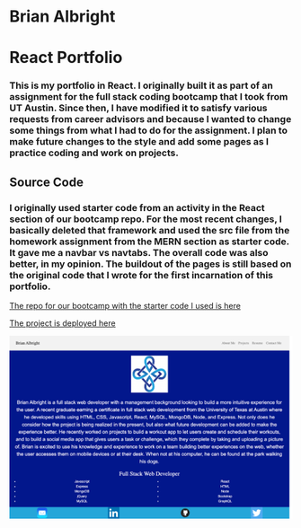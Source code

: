 # Brian Albright
# React Portfolio

### This is my portfolio in React. I originally built it as part of an assignment for the full stack coding bootcamp that I took from UT Austin. Since then, I have modified it to satisfy various requests from career advisors and because I wanted to change some things from what I had to do for the assignment. I plan to make future changes to the style and add some pages as I practice coding and work on projects. 

## Source Code

### I originally used starter code from an activity in the React section of our bootcamp repo. For the most recent changes, I basically deleted that framework and used the src file from the homework assignment from the MERN section as starter code. It gave me a navbar vs navtabs. The overall code was also better, in my opinion. The buildout of the pages is still based on the original code that I wrote for the first incarnation of this portfolio. 

[The repo for our bootcamp with the starter code I used is here](https://github.com/bmalbright/UTA-VIRT-FSF-FT-09-2021-U-LOL)




[The project is deployed here](https://brianalbright.netlify.app/#home)

![screenshot](screencapture-reactportfolio.png)



